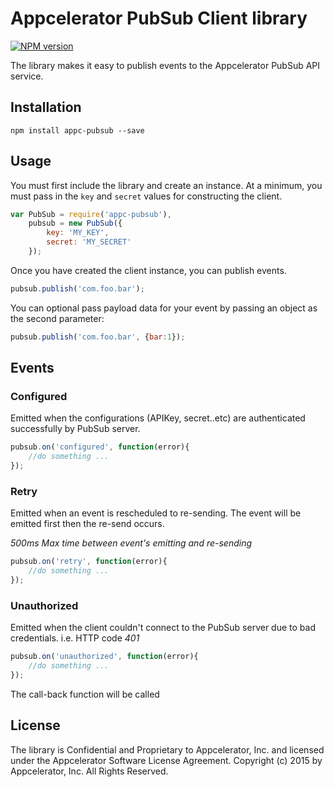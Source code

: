 # Appcelerator PubSub Client library

 [![NPM version](https://badge.fury.io/js/appc-pubsub.svg)](http://badge.fury.io/js/appc-pubsub)

The library makes it easy to publish events to the Appcelerator PubSub API service.

## Installation

    npm install appc-pubsub --save

## Usage

You must first include the library and create an instance.  At a minimum, you must pass in the `key` and `secret` values for constructing the client.

```javascript
var PubSub = require('appc-pubsub'),
    pubsub = new PubSub({
        key: 'MY_KEY',
        secret: 'MY_SECRET'
    });
```

Once you have created the client instance, you can publish events.

```javascript
pubsub.publish('com.foo.bar');
```

You can optional pass payload data for your event by passing an object as the second parameter:

```javascript
pubsub.publish('com.foo.bar', {bar:1});
```
## Events

### Configured
Emitted when the configurations (APIKey, secret..etc) are authenticated successfully by PubSub server.

```javascript
pubsub.on('configured', function(error){
    //do something ...
});
```

### Retry
Emitted when an event is rescheduled to re-sending. The event will be emitted first then the re-send occurs.

 *500ms Max time between event's emitting and re-sending*

```javascript
pubsub.on('retry', function(error){
    //do something ...
});
```

### Unauthorized
Emitted when the client couldn't connect to the PubSub server due to bad credentials. i.e. HTTP code *401*

```javascript
pubsub.on('unauthorized', function(error){
    //do something ...
});
```
The call-back function will be called 

## License

The library is Confidential and Proprietary to Appcelerator, Inc. and licensed under the Appcelerator Software License Agreement. Copyright (c) 2015 by Appcelerator, Inc. All Rights Reserved.
